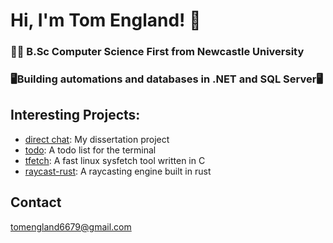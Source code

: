 # Hi, I'm Tom England! 👋

### 👨‍🎓 B.Sc Computer Science First from Newcastle University

### 🖥Building automations and databases in .NET and SQL Server🖥


## Interesting Projects:
- [direct chat](https://github.com/Tom-England/DirectChatFrontend): My dissertation project
- [todo](https://github.com/Tom-England/todo): A todo list for the terminal
- [tfetch](https://github.com/Tom-England/tfetch): A fast linux sysfetch tool written in C
- [raycast-rust](https://github.com/Tom-England/raycast-rust): A raycasting engine built in rust


## Contact
tomengland6679@gmail.com
